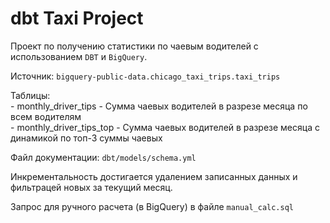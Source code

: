 # dbt Taxi Project

Проект по получению статистики по чаевым водителей с использованием `DBT` и `BigQuery`.

Источник: `bigquery-public-data.chicago_taxi_trips.taxi_trips`

Таблицы:  
    - monthly_driver_tips - Сумма чаевых водителей в разрезе месяца по всем водителям  
    - monthly_driver_tips_top - Сумма чаевых водителей в разрезе месяца с динамикой по топ-3 суммы чаевых  

Файл документации: `dbt/models/schema.yml`

Инкрементальность достигается удалением записанных данных и фильтрацей новых за текущий месяц.

Запрос для ручного расчета (в BigQuery) в файле `manual_calc.sql`